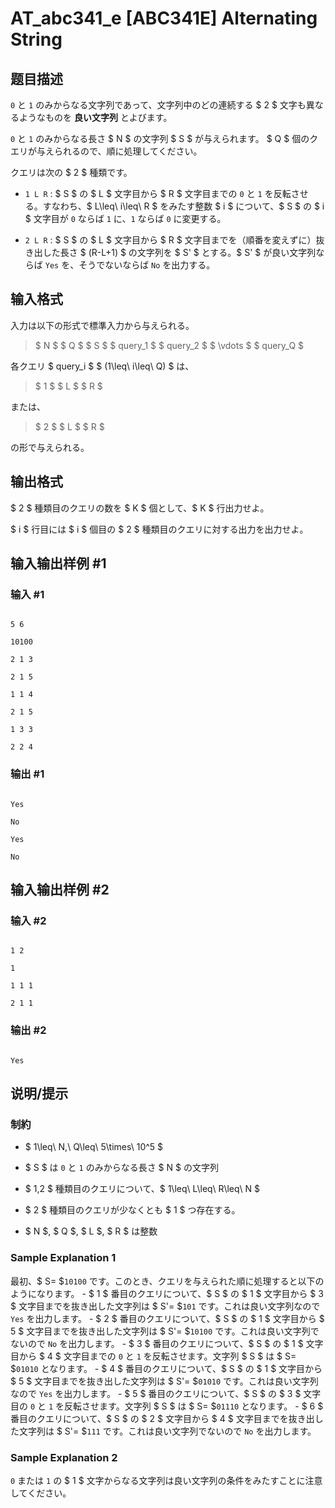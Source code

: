 # AT_abc341_e [ABC341E] Alternating String

## 题目描述

[problemUrl]: https://atcoder.jp/contests/abc341/tasks/abc341_e

`0` と `1` のみからなる文字列であって、文字列中のどの連続する $ 2 $ 文字も異なるようなものを **良い文字列** とよびます。  
`0` と `1` のみからなる長さ $ N $ の文字列 $ S $ が与えられます。 $ Q $ 個のクエリが与えられるので、順に処理してください。  
クエリは次の $ 2 $ 種類です。

- `1 L R` : $ S $ の $ L $ 文字目から $ R $ 文字目までの `0` と `1` を反転させる。すなわち、$ L\leq\ i\leq\ R $ をみたす整数 $ i $ について、$ S $ の $ i $ 文字目が `0` ならば `1` に、`1` ならば `0` に変更する。
- `2 L R` : $ S $ の $ L $ 文字目から $ R $ 文字目までを（順番を変えずに）抜き出した長さ $ (R-L+1) $ の文字列を $ S' $ とする。$ S' $ が良い文字列ならば `Yes` を、そうでないならば `No` を出力する。

## 输入格式

入力は以下の形式で標準入力から与えられる。

> $ N $ $ Q $ $ S $ $ query_1 $ $ query_2 $ $ \vdots $ $ query_Q $

各クエリ $ query_i $ $ (1\leq\ i\leq\ Q) $ は、

> $ 1 $ $ L $ $ R $

または、

> $ 2 $ $ L $ $ R $

の形で与えられる。

## 输出格式

$ 2 $ 種類目のクエリの数を $ K $ 個として、$ K $ 行出力せよ。  
$ i $ 行目には $ i $ 個目の $ 2 $ 種類目のクエリに対する出力を出力せよ。

## 输入输出样例 #1

### 输入 #1

```
5 6
10100
2 1 3
2 1 5
1 1 4
2 1 5
1 3 3
2 2 4
```

### 输出 #1

```
Yes
No
Yes
No
```

## 输入输出样例 #2

### 输入 #2

```
1 2
1
1 1 1
2 1 1
```

### 输出 #2

```
Yes
```

## 说明/提示

### 制約

- $ 1\leq\ N,\ Q\leq\ 5\times\ 10^5 $
- $ S $ は `0` と `1` のみからなる長さ $ N $ の文字列
- $ 1,2 $ 種類目のクエリについて、$ 1\leq\ L\leq\ R\leq\ N $
- $ 2 $ 種類目のクエリが少なくとも $ 1 $ つ存在する。
- $ N $, $ Q $, $ L $, $ R $ は整数

### Sample Explanation 1

最初、$ S= $`10100` です。このとき、クエリを与えられた順に処理すると以下のようになります。 - $ 1 $ 番目のクエリについて、$ S $ の $ 1 $ 文字目から $ 3 $ 文字目までを抜き出した文字列は $ S'= $`101` です。これは良い文字列なので `Yes` を出力します。 - $ 2 $ 番目のクエリについて、$ S $ の $ 1 $ 文字目から $ 5 $ 文字目までを抜き出した文字列は $ S'= $`10100` です。これは良い文字列でないので `No` を出力します。 - $ 3 $ 番目のクエリについて、$ S $ の $ 1 $ 文字目から $ 4 $ 文字目までの `0` と `1` を反転させます。文字列 $ S $ は $ S= $`01010` となります。 - $ 4 $ 番目のクエリについて、$ S $ の $ 1 $ 文字目から $ 5 $ 文字目までを抜き出した文字列は $ S'= $`01010` です。これは良い文字列なので `Yes` を出力します。 - $ 5 $ 番目のクエリについて、$ S $ の $ 3 $ 文字目の `0` と `1` を反転させます。文字列 $ S $ は $ S= $`01110` となります。 - $ 6 $ 番目のクエリについて、$ S $ の $ 2 $ 文字目から $ 4 $ 文字目までを抜き出した文字列は $ S'= $`111` です。これは良い文字列でないので `No` を出力します。

### Sample Explanation 2

`0` または `1` の $ 1 $ 文字からなる文字列は良い文字列の条件をみたすことに注意してください。